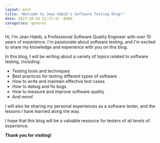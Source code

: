 ```yaml
---
layout: post
title: "Welcome to Jean Habib's Software Testing Blog!"
date: 2023-10-24 22:27:31 -0300
categories: general
---
```


Hi, I'm Jean Habib, a Professional Software Quality Engineer with over 10 years of experience. I'm passionate about software testing, and I'm excited to share my knowledge and experience with you on this blog.

In this blog, I will be writing about a variety of topics related to software testing, including:

- Testing tools and techniques
- Best practices for testing different types of software
- How to write and maintain effective test cases
- How to debug and fix bugs
- How to measure and improve software quality
- And more!

I will also be sharing my personal experiences as a software tester, and the lessons I have learned along the way.

I hope that this blog will be a valuable resource for testers of all levels of experience.

**Thank you for visiting!**
